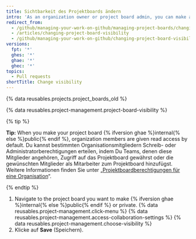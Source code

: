 ```yaml
---
title: Sichtbarkeit des Projektboards ändern
intro: 'As an organization owner or project board admin, you can make a project board {% ifversion ghae %}internal{% else %}public{% endif %} or private.'
redirect_from:
  - /github/managing-your-work-on-github/managing-project-boards/changing-project-board-visibility
  - /articles/changing-project-board-visibility
  - /github/managing-your-work-on-github/changing-project-board-visibility
versions:
  fpt: '*'
  ghes: '*'
  ghae: '*'
  ghec: '*'
topics:
  - Pull requests
shortTitle: Change visibility
---
```


{% data reusables.projects.project_boards_old %}

{% data reusables.project-management.project-board-visibility %}

{% tip %}

**Tip:** When you make your project board {% ifversion ghae %}internal{% else %}public{% endif %}, organization members are given read access by default. Du kannst bestimmten Organisationsmitgliedern Schreib- oder Administratorberechtigungen erteilen, indem Du Teams, denen diese Mitglieder angehören, Zugriff auf das Projektboard gewährst oder die gewünschten Mitglieder als Mitarbeiter zum Projektboard hinzufügst. Weitere Informationen finden Sie unter „[Projektboardberechtigungen für eine Organisation](/articles/project-board-permissions-for-an-organization)“.

{% endtip %}

1. Navigate to the project board you want to make {% ifversion ghae %}internal{% else %}public{% endif %} or private.
{% data reusables.project-management.click-menu %}
{% data reusables.project-management.access-collaboration-settings %}
{% data reusables.project-management.choose-visibility %}
1. Klicke auf **Save** (Speichern).
